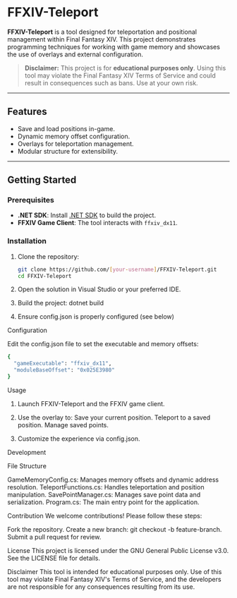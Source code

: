 # FFXIV-Teleport

**FFXIV-Teleport** is a tool designed for teleportation and positional management within Final Fantasy XIV. This project demonstrates programming techniques for working with game memory and showcases the use of overlays and external configuration.

> **Disclaimer:** This project is for **educational purposes only**. Using this tool may violate the Final Fantasy XIV Terms of Service and could result in consequences such as bans. Use at your own risk.

---

## Features

- Save and load positions in-game.
- Dynamic memory offset configuration.
- Overlays for teleportation management.
- Modular structure for extensibility.

---

## Getting Started

### Prerequisites

- **.NET SDK**: Install [.NET SDK](https://dotnet.microsoft.com/download) to build the project.
- **FFXIV Game Client**: The tool interacts with `ffxiv_dx11`.

### Installation

1. Clone the repository:
   ```bash
   git clone https://github.com/[your-username]/FFXIV-Teleport.git
   cd FFXIV-Teleport

2. Open the solution in Visual Studio or your preferred IDE.

3. Build the project: dotnet build

4. Ensure config.json is properly configured (see below)

Configuration

Edit the config.json file to set the executable and memory offsets:
```bash
{
  "gameExecutable": "ffxiv_dx11",
  "moduleBaseOffset": "0x025E3980"
}
```
Usage

1. Launch FFXIV-Teleport and the FFXIV game client.

2. Use the overlay to:
   Save your current position.
   Teleport to a saved position.
   Manage saved points.

3. Customize the experience via config.json.

Development

File Structure

GameMemoryConfig.cs: Manages memory offsets and dynamic address resolution.
TeleportFunctions.cs: Handles teleportation and position manipulation.
SavePointManager.cs: Manages save point data and serialization.
Program.cs: The main entry point for the application.

Contribution
We welcome contributions! Please follow these steps:

Fork the repository.
Create a new branch: git checkout -b feature-branch.
Submit a pull request for review.

License
This project is licensed under the GNU General Public License v3.0. See the LICENSE file for details.

Disclaimer
This tool is intended for educational purposes only. Use of this tool may violate Final Fantasy XIV's Terms of Service, and the developers are not responsible for any consequences resulting from its use.